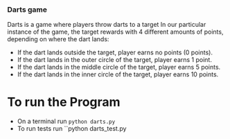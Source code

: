 ### Darts game
Darts is a game where players throw darts to a target
In our particular instance of the game, the target rewards with 4 different amounts of points, depending on where the dart lands:

* If the dart lands outside the target, player earns no points (0 points).
* If the dart lands in the outer circle of the target, player earns 1 point.
* If the dart lands in the middle circle of the target, player earns 5 points.
* If the dart lands in the inner circle of the target, player earns 10 points.

# To run the Program

* On a terminal run `python darts.py`
* To run tests run ``python darts_test.py